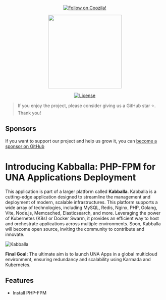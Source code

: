 <p align="center">
    <a href="https://www.coozila.com/plus/view-organization-profile/coozila" target="_blank"><img src="https://img.shields.io/badge/Follow_on-Coozila!-1c7ed6?style=flat" alt="Follow on Coozila!" /></a>
</p>

<p align="center">
    <img width="233px" height="auto" src="https://www.coozila.com/static/themes/prometheus/img/coozila.png" />
</p>

<p align="center">
    <a href="https://github.com/kabballa/PHP-UNA/dev/main/LICENSE" target="_blank"><img src="https://img.shields.io/badge/license-MIT-1c7ed6" alt="License" /></a>
</p>

> If you enjoy the project, please consider giving us a GitHub star ⭐️. Thank you!

## Sponsors

If you want to support our project and help us grow it, you can [become a sponsor on GitHub](https://github.com/sponsors/coozila)

<p align="center">
  <a href="https://github.com/sponsors/coozila">
  </a>
</p>

# Introducing Kabballa: PHP-FPM for UNA Applications Deployment

This application is part of a larger platform called **Kabballa**. Kabballa is a cutting-edge application designed to streamline the management and deployment of modern, scalable infrastructures. This platform supports a wide array of technologies, including MySQL, Redis, Nginx, PHP, Golang, Vite, Node.js, Memcached, Elasticsearch, and more. Leveraging the power of Kubernetes (K8s) or Docker Swarm, it provides an efficient way to host and orchestrate applications across multiple environments. Soon, Kabballa will become open source, inviting the community to contribute and innovate.

![Kabballa](assets/php.jpeg)

**Final Goal:** The ultimate aim is to launch UNA Apps in a global multicloud environment, ensuring redundancy and scalability using Karmada and Kubernetes.

## Features
- Install PHP-FPM
